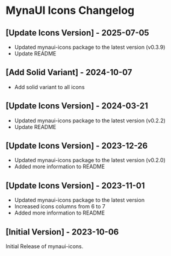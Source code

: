 # MynaUI Icons Changelog

## [Update Icons Version] - 2025-07-05

- Updated mynaui-icons package to the latest version (v0.3.9)
- Update README

## [Add Solid Variant] - 2024-10-07

- Add solid variant to all icons

## [Update Icons Version] - 2024-03-21

- Updated mynaui-icons package to the latest version (v0.2.2)
- Update README

## [Update Icons Version] - 2023-12-26

- Updated mynaui-icons package to the latest version (v0.2.0)
- Added more information to README

## [Update Icons Version] - 2023-11-01

- Updated mynaui-icons package to the latest version
- Increased icons columns from 6 to 7
- Added more information to README

## [Initial Version] - 2023-10-06

Initial Release of mynaui-icons.
